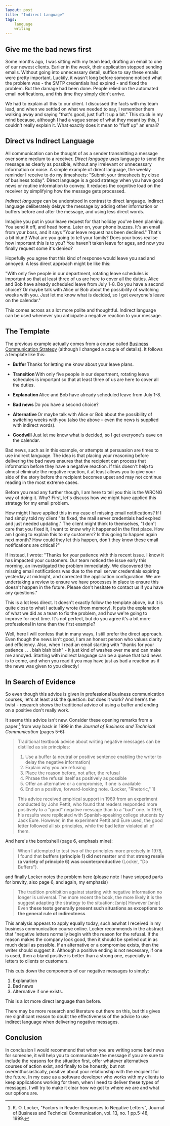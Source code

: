 ```yaml
---
layout: post
title: "Indirect Language"
tags:
    language
    writing
---
```

## Give me the bad news first
Some months ago, I was sitting with my team lead, drafting an email to one of our newest clients. Earlier in the week, their application stopped sending emails. Without going into unnecessary detail, suffice to say these emails were pretty important. Luckily, it wasn't long before someone noticed what the problem was - the SMTP credentials had expired - and fixed the problem. But the damage had been done. People relied on the automated email notifications, and this time they simply didn't arrive.  

We had to explain all this to our client. I discussed the facts with my team lead, and when we settled on what we needed to say, I remember them walking away and saying "that's good, just fluff it up a bit." This stuck in my mind because, although I had a vague sense of what they meant by this, I couldn't really explain it. What exactly does it mean to "fluff up" an email?  

## Direct vs Indirect Language
All communication can be thought of as a sender transmitting a message over some medium to a receiver. *Direct language* uses language to send the message as clearly as possible, without any irrelevant or unnecessary information or noise. A simple example of direct language, the weekly reminder I receive to do my timesheets: "Submit your timesheets by close of business today". Direct language is a good strategy when you have good news or routine information to convey. It reduces the cognitive load on the receiver by simplifying how the message gets processed.

*Indirect language* can be understood in contrast to direct language. Indirect language deliberately delays the message by adding other information or buffers before and after the message, and using less direct words. 

Imagine you put in your leave request for that holiday you've been planning. You send it off, and head home. Later on, your phone buzzes. It's an email from your boss, and it says "Your leave request has been declined." That's a bit blunt! What are you going to tell your family? Does your boss realise how important this is to you? You haven't taken leave for ages, and now you finally request some it's denied? 

Hopefully you agree that this kind of response would leave you sad and annoyed. A less direct approach might be like this:  

"With only five people in our department, rotating leave schedules is important so that at least three of us are here to cover all the duties. Alice and Bob have already scheduled leave from July 1-8. Do you have a second choice? Or maybe talk with Alice or Bob about the possibility of switching weeks with you. Just let me know what is decided, so I get everyone's leave on the calendar." 

This comes across as a lot more polite and thoughtful. Indirect language can be used whenever you anticipate a negative reaction to your message. 

## The Template
The previous example actually comes from a course called [Business Communication Strategy](https://www.lynda.com/Business-Skills-tutorials/Business-Writing-Strategies/183418-2.html) (although I changed a couple of details). It follows a template like this:  

* **Buffer** Thanks for letting me know about your leave plans. 

* **Transition** With only five people in our department, rotating leave schedules is important so that at least three of us are here to cover all the duties. 

* **Explanation** Alice and Bob have already scheduled leave from July 1-8. 

* **Bad news** Do you have a second choice? 

* **Alternative** Or maybe talk with Alice or Bob about the possibility of switching weeks with you (also the above – even the news is supplied with indirect words).  

* **Goodwill** Just let me know what is decided, so I get everyone's eave on the calendar. 

Bad news, such as in this example, or attempts at persuasion are times to use indirect language. The idea is that placing your reasoning before delivering the bad news ensures that the recipient can process that information before they have a negative reaction. If this doesn't help to almost eliminate the negative reaction, it at least allows you to give your side of the story before the recipient becomes upset and may not continue reading in the most extreme cases.  

Before you read any further though, I am here to tell you this is the WRONG way of doing it. Why? First, let's discuss how we might have applied this strategy for my email problem.  

How might I have applied this in my case of missing email notifications? If I had simply told my client "Its fixed, the mail server credentials had expired and just needed updating." The client might think to themselves, "I don't care that you fixed it, I want to know why it happened in the first place. How am I going to explain this to my customers? Is this going to happen again next month? How could they let this happen, don't they know these email notifications are critical!?" 

If instead, I wrote: "Thanks for your patience with this recent issue. I know it has impacted your customers. Our team noticed the issue early this morning, an investigated the problem immediately. We discovered the missing email notifications was due to the mail server credentials expiring yesterday at midnight, and corrected the application configuration. We are undertaking a review to ensure we have processes in place to ensure this doesn't happen in the future. Please don't hesitate to contact us if you have any questions." 

This is a lot less direct. It doesn't exactly follow the template above, but it is quite close to what I actually wrote (from memory). It puts the explanation of what we did as a team to fix the problem, and how we're going to improve for next time. It's not perfect, but do you agree it's a bit more professional in tone than the first example? 

Well, here I will confess that in many ways, I still prefer the direct approach. Even though the news isn't good, I am an honest person who values clarity and efficiency. Also, when I read an email starting with "thanks for your patience . . . blah blah blah" - It just kind of washes over me and can make me annoyed. Starting with indirect language can be a queue that bad news is to come, and when you read it you may have just as bad a reaction as if the news was given to you directly!  

## In Search of Evidence
So even though this advice is given in professional business communication courses, let's at least ask the question: but does it work? And here's the twist - research shows the traditional advice of using a buffer and ending on a positive don't really work.  

It seems this advice isn't new. Consider these opening remarks from a paper [^1] from way back in 1999 in the *Journal of Business and Technical Communication* (pages 5-6): 

> Traditional textbook advice about writing negative messages can be distilled as six principles:  
> 1. Use a buffer (a neutral or positive sentence enabling the writer to delay the negative information) 
> 2. Explain why you are refusing 
> 3. Place the reason before, not after, the refusal 
> 4. Phrase the refusal itself as positively as possible 
> 5. Offer an alternative or a compromise, if one is available 
> 6. End on a positive, forward-looking note. (Locker, "Rhetoric," 1)  
> 
> This advice received empirical support in 1969 from an experiment conducted by John Pettit, who found that readers responded more positively to a "good" negative message than to a "bad" one. In 1976, his results were replicated with Spanish-speaking college students by Jack Eure. However, in the experiment Pettit and Eure used, the good letter followed all six principles, while the bad letter violated all of them.

And here's the bombshell (page 6, emphasis mine): 
> When I attempted to test two of the principles more precisely in 1978, I found that **buffers (principle 1) did not matter** and that **strong resale (a variety of principle 6) was counterproductive** (Locker, "Do Buffers").

and finally Locker notes the problem here (please note I have snipped parts for brevity, also page 6, and again, my emphasis)
> The tradition prohibition against starting with negative information no longer is universal. The more recent the book, the more likely it is the suggest adapting the strategy to the situation; [snip] However [snip] Even **these texts generally present such situations as exceptions to the general rule of indirectness**.

This analysis appears to apply equally today, such aswhat  I received in my business communication course online. Locker recommends in the abstract that "negative letters normally begin with the reason for the refusal. If the reason makes the company look good, then it should be spelled out in as much detail as possible. If an alternative or a compromise exists, then the writer should suggest it. Although a positive ending is not necessary, if one is used, then a bland positive is better than a strong one, especially in letters to clients or customers.  

This cuts down the components of our negative messages to simply: 

1. Explanation  
2. Bad news  
3. Alternative if one exists.  

This is a lot more direct language than before.

There may be more research and literature out there on this, but this gives me significant reason to doubt the effectiveness of the advice to use indirect language when delivering negative messages. 

## Conclusion
In conclusion I would recommend that when you are writing some bad news for someone, it will help you to communicate the message if you are sure to include the reasons for the situation first, offer whatever alternatives courses of action exist, and finally to be honestly, but not overenthusiastically, positive about your relationship with the recipient for the future. In my case as a software developer who works with my clients to keep applications working for them, when I need to deliver these types of messages, I will try to make it clear how we got to where we are and what our options are.  

[^1]: K. O. Locker, "Factors in Reader Responses to Negative Letters", Journal of Business and Technical Communication, vol. 13, no. 1 pp.5-48, 1999. 